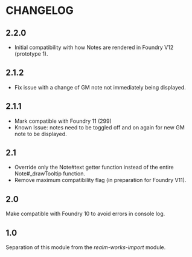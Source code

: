 # CHANGELOG

## 2.2.0

- Initial compatibility with how Notes are rendered in Foundry V12 (prototype 1).

## 2.1.2

- Fix issue with a change of GM note not immediately being displayed.

## 2.1.1

- Mark compatible with Foundry 11 (299)
- Known Issue: notes need to be toggled off and on again for new GM note to be displayed.

## 2.1

- Override only the Note#text getter function instead of the entire Note#_drawTooltip function.
- Remove maximum compatibility flag (in preparation for Foundry V11).

## 2.0

Make compatible with Foundry 10 to avoid errors in console log.

## 1.0

Separation of this module from the *realm-works-import* module.
